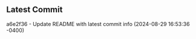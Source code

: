 
## Latest Commit
a6e2f36 - Update README with latest commit info (2024-08-29 16:53:36 -0400) <Yunxi-Zhou>
